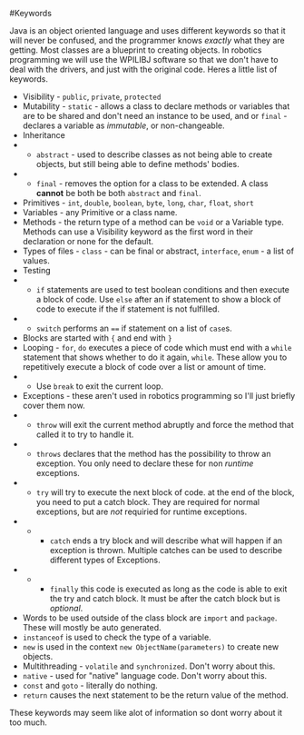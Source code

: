 #Keywords

Java is an object oriented language and uses different keywords so that it will never be confused, and the programmer knows *exactly* what they are getting. Most classes are a blueprint to creating objects. In robotics programming we will use the WPILIBJ software so that we don't have to deal with the drivers, and just with the original code. Heres a little list of keywords.

* Visibility - `public`, `private`, `protected`
* Mutability - `static` - allows a class to declare methods or variables that are to be shared and don't need an instance to be used, and or `final` - declares a variable as *immutable*, or non-changeable.
* Inheritance
* - `abstract` - used to describe classes as not being able to create objects, but still being able to define methods' bodies.
* - `final` - removes the option for a class to be extended. A class **cannot** be both be both `abstract` and `final`.
* Primitives - `int`, `double`, `boolean`, `byte`, `long`, `char`, `float`, `short`
* Variables - any Primitive or a class name.
* Methods - the return type of a method can be `void` or a Variable type. Methods can use a Visibility keyword as the first word in their declaration or none for the default.
* Types of files - `class` - can be final or abstract, `interface`, `enum` - a list of values.
* Testing
* - `if` statements are used to test boolean conditions and then execute a block of code. Use `else` after an if statement to show a block of code to execute if the if statement is not fulfilled.
* - `switch` performs an `==` if statement on a list of `case`s.
* Blocks are started with `{` and end with `}`
* Looping - `for`, `do` executes a piece of code which must end with a `while` statement that shows whether to do it again, `while`. These allow you to repetitively execute a block of code over a list or amount of time.
* - Use `break` to exit the current loop.
* Exceptions - these aren't used in robotics programming so I'll just briefly cover them now.
* - `throw` will exit the current method abruptly and force the method that called it to try to handle it.
* - `throws` declares that the method has the possibility to throw an exception. You only need to declare these for non *runtime* exceptions.
* - `try` will try to execute the next block of code. at the end of the block, you need to put a catch block. They are required for normal exceptions, but are *not* requiried for runtime exceptions.
* - - `catch` ends a try block and will describe what will happen if an exception is thrown. Multiple catches can be used to describe different types of Exceptions.
* - - `finally` this code is executed as long as the code is able to exit the try and catch block. It must be after the catch block but is *optional*.
* Words to be used outside of the class block are `import` and `package`. These will mostly be auto generated.
* `instanceof` is used to check the type of a variable.
* `new` is used in the context `new ObjectName(parameters)` to create new objects.
* Multithreading - `volatile` and `synchronized`. Don't worry about this.
* `native` - used for "native" language code. Don't worry about this.
* `const` and `goto` - literally do nothing.
* `return` causes the next statement to be the return value of the method.

These keywords may seem like alot of information so dont worry about it too much.
